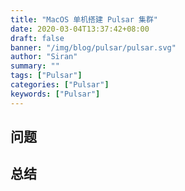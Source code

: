 ```yaml
---
title: "MacOS 单机搭建 Pulsar 集群"
date: 2020-03-04T13:37:42+08:00
draft: false
banner: "/img/blog/pulsar/pulsar.svg"
author: "Siran"
summary: ""
tags: ["Pulsar"]
categories: ["Pulsar"]
keywords: ["Pulsar"]
---
```

## 问题

## 总结

